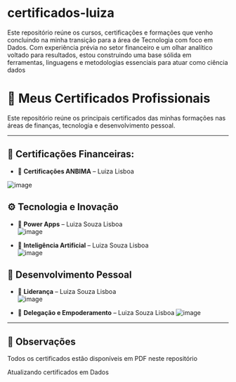 # certificados-luiza
Este repositório reúne os cursos, certificações e formações que venho concluindo na minha transição para a área de Tecnologia com foco em Dados. Com experiência prévia no setor financeiro e um olhar analítico voltado para resultados, estou construindo uma base sólida em ferramentas, linguagens e metodologias essenciais para atuar como ciência dados

# 📜 Meus Certificados Profissionais

Este repositório reúne os principais certificados das minhas formações nas áreas de finanças, tecnologia e desenvolvimento pessoal.

---

## 💼 Certificações Financeiras:

- 📘 **Certificações ANBIMA** – Luiza Lisboa 

![image](https://github.com/user-attachments/assets/3aa83422-4bfe-44c7-9fa9-dcc6a5604d46)

## ⚙️ Tecnologia e Inovação

- 🧩 **Power Apps** – Luiza Souza Lisboa  
  ![image](https://github.com/user-attachments/assets/53f8dd2d-c91e-4943-b27e-5fea9a25a177)

- 🤖 **Inteligência Artificial** – Luiza Souza Lisboa  
![image](https://github.com/user-attachments/assets/24a63a60-6b6b-4419-836a-ea519179b99e)

## 🎯 Desenvolvimento Pessoal

- 🧠 **Liderança** – Luiza Souza Lisboa  
  ![image](https://github.com/user-attachments/assets/3a1a23fe-873b-4972-b9ca-91b647112845)


- 🤝 **Delegação e Empoderamento** – Luiza Souza Lisboa
  ![image](https://github.com/user-attachments/assets/1a780ab3-2204-4969-ab7b-dcb13dce0ed4)


---

## 📌 Observações

Todos os certificados estão disponíveis em PDF neste repositório

Atualizando certificados em Dados
